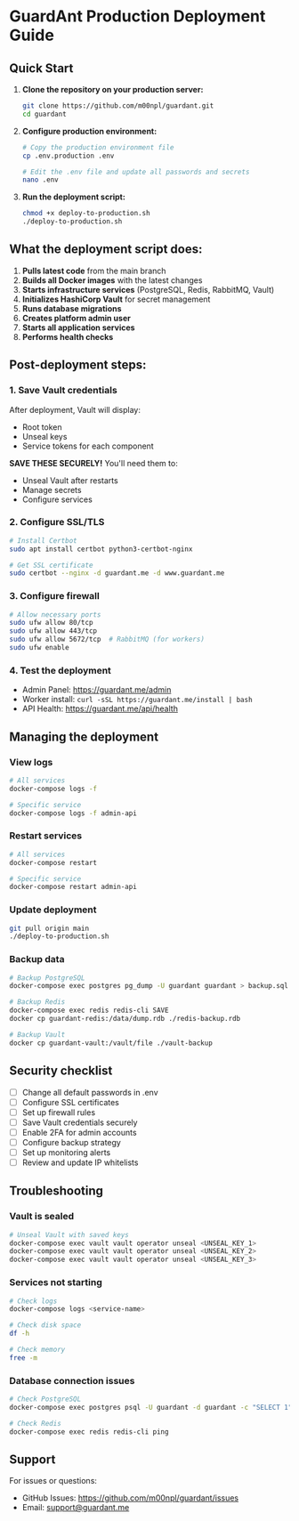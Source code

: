 # GuardAnt Production Deployment Guide

## Quick Start

1. **Clone the repository on your production server:**
   ```bash
   git clone https://github.com/m00npl/guardant.git
   cd guardant
   ```

2. **Configure production environment:**
   ```bash
   # Copy the production environment file
   cp .env.production .env
   
   # Edit the .env file and update all passwords and secrets
   nano .env
   ```

3. **Run the deployment script:**
   ```bash
   chmod +x deploy-to-production.sh
   ./deploy-to-production.sh
   ```

## What the deployment script does:

1. **Pulls latest code** from the main branch
2. **Builds all Docker images** with the latest changes
3. **Starts infrastructure services** (PostgreSQL, Redis, RabbitMQ, Vault)
4. **Initializes HashiCorp Vault** for secret management
5. **Runs database migrations**
6. **Creates platform admin user**
7. **Starts all application services**
8. **Performs health checks**

## Post-deployment steps:

### 1. Save Vault credentials
After deployment, Vault will display:
- Root token
- Unseal keys
- Service tokens for each component

**SAVE THESE SECURELY!** You'll need them to:
- Unseal Vault after restarts
- Manage secrets
- Configure services

### 2. Configure SSL/TLS
```bash
# Install Certbot
sudo apt install certbot python3-certbot-nginx

# Get SSL certificate
sudo certbot --nginx -d guardant.me -d www.guardant.me
```

### 3. Configure firewall
```bash
# Allow necessary ports
sudo ufw allow 80/tcp
sudo ufw allow 443/tcp
sudo ufw allow 5672/tcp  # RabbitMQ (for workers)
sudo ufw enable
```

### 4. Test the deployment
- Admin Panel: https://guardant.me/admin
- Worker install: `curl -sSL https://guardant.me/install | bash`
- API Health: https://guardant.me/api/health

## Managing the deployment

### View logs
```bash
# All services
docker-compose logs -f

# Specific service
docker-compose logs -f admin-api
```

### Restart services
```bash
# All services
docker-compose restart

# Specific service
docker-compose restart admin-api
```

### Update deployment
```bash
git pull origin main
./deploy-to-production.sh
```

### Backup data
```bash
# Backup PostgreSQL
docker-compose exec postgres pg_dump -U guardant guardant > backup.sql

# Backup Redis
docker-compose exec redis redis-cli SAVE
docker cp guardant-redis:/data/dump.rdb ./redis-backup.rdb

# Backup Vault
docker cp guardant-vault:/vault/file ./vault-backup
```

## Security checklist

- [ ] Change all default passwords in .env
- [ ] Configure SSL certificates
- [ ] Set up firewall rules
- [ ] Save Vault credentials securely
- [ ] Enable 2FA for admin accounts
- [ ] Configure backup strategy
- [ ] Set up monitoring alerts
- [ ] Review and update IP whitelists

## Troubleshooting

### Vault is sealed
```bash
# Unseal Vault with saved keys
docker-compose exec vault vault operator unseal <UNSEAL_KEY_1>
docker-compose exec vault vault operator unseal <UNSEAL_KEY_2>
docker-compose exec vault vault operator unseal <UNSEAL_KEY_3>
```

### Services not starting
```bash
# Check logs
docker-compose logs <service-name>

# Check disk space
df -h

# Check memory
free -m
```

### Database connection issues
```bash
# Check PostgreSQL
docker-compose exec postgres psql -U guardant -d guardant -c "SELECT 1"

# Check Redis
docker-compose exec redis redis-cli ping
```

## Support

For issues or questions:
- GitHub Issues: https://github.com/m00npl/guardant/issues
- Email: support@guardant.me